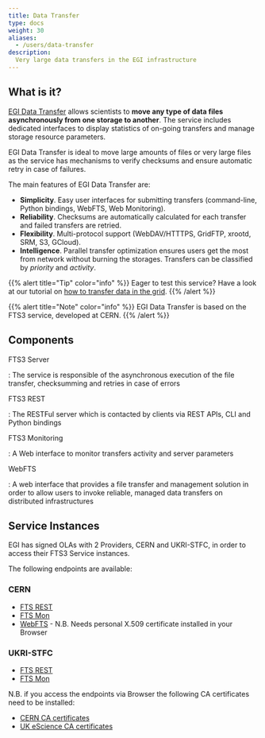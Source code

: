 ```yaml
---
title: Data Transfer
type: docs
weight: 30
aliases:
  - /users/data-transfer
description:
  Very large data transfers in the EGI infrastructure
---
```


## What is it?

[EGI Data Transfer](https://www.egi.eu/service/data-transfer/)
allows scientists to **move any type of data files asynchronously from one
storage to another**. The service includes dedicated interfaces to display statistics
of on-going transfers and manage storage resource parameters.

EGI Data Transfer is ideal to move large amounts of files or very large
files as the service has mechanisms to verify checksums and ensure automatic
retry in case of failures.

The main features of EGI Data Transfer are:

- **Simplicity**. Easy user interfaces for submitting transfers (command-line,
  Python bindings, WebFTS, Web Monitoring).
- **Reliability**. Checksums are automatically calculated for each transfer and
  failed transfers are retried.
- **Flexibility**. Multi-protocol support (WebDAV/HTTTPS, GridFTP, xrootd, SRM, S3, GCloud).
- **Intelligence**. Parallel transfer optimization ensures users get the most from network
  without burning the storages. Transfers can be classified by _priority_ and _activity_.

{{% alert title="Tip" color="info" %}} Eager to test this service?
Have a look at our tutorial on
[how to transfer data in the grid](../../../tutorials/data-transfer-grid-storage).
{{% /alert %}}

{{% alert title="Note" color="info" %}} EGI Data Transfer is based on the
FTS3 service, developed at CERN.
{{% /alert %}}

## Components

FTS3 Server

: The service is responsible of the asynchronous execution of the file transfer,
checksumming and retries in case of errors

FTS3 REST

: The RESTFul server which is contacted by clients via REST APIs, CLI and Python
bindings

FTS3 Monitoring

: A Web interface to monitor transfers activity and server parameters

WebFTS

: A web interface that provides a file transfer and management solution in order
to allow users to invoke reliable, managed data transfers on distributed
infrastructures

## Service Instances

EGI has signed OLAs with 2 Providers, CERN and UKRI-STFC, in order to access their
FTS3 Service instances.

The following endpoints are available:

### CERN

- [FTS REST](https://fts3-public.cern.ch:8446/)
- [FTS Mon](https://fts3-public.cern.ch/fts3/ftsmon/)
- [WebFTS](https://webfts.cern.ch/) - N.B. Needs personal X.509 certificate
  installed in your Browser

### UKRI-STFC

- [FTS REST](https://fts3egi.scd.rl.ac.uk:8446/)
- [FTS Mon](https://fts3egi.scd.rl.ac.uk:8449/fts3/ftsmon/)

N.B. if you access the endpoints via Browser the following CA certificates need
to be installed:

- [CERN CA certificates](https://cafiles.cern.ch/cafiles/certificates/)
- [UK eScience CA certificates](http://www.ngs.ac.uk/ukca/certificates/cacerts.html)

